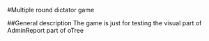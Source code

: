 #Multiple round dictator game

##General description
The game is just for testing the visual part of AdminReport part of oTree
